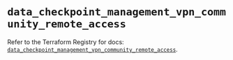 # `data_checkpoint_management_vpn_community_remote_access`

Refer to the Terraform Registry for docs: [`data_checkpoint_management_vpn_community_remote_access`](https://registry.terraform.io/providers/checkpointsw/checkpoint/2.11.0/docs/data-sources/management_vpn_community_remote_access).
